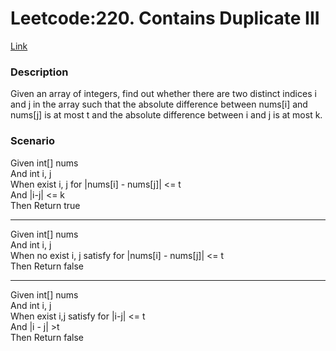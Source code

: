 ﻿# Leetcode:220. Contains Duplicate III
<a href="https://leetcode.com/problems/contains-duplicate-iii/?tab=Description">Link</a>
<h3>Description</h3>
<p>
Given an array of integers, 
find out whether there are two 
distinct indices i and j in the array such that the absolute difference between nums[i] and nums[j] is at most t and the absolute difference between i and j is at most k.
</p>

<h3>Scenario</h3>
<p>
Given int[] nums<br/>
And int i, j<br/>
When exist i, j for |nums[i] - nums[j]| <= t<br/>
And |i-j| <= k </br>
Then Return true
</p>
<hr/>
<p>
Given int[] nums<br/>
And int i, j<br/>
When no exist i, j satisfy for |nums[i] - nums[j]| <= t<br/>
Then Return false
</p>
<hr/>
<p>
Given int[] nums<br/>
And int i, j<br/>
When exist i,j satisfy for |i-j| <= t<br/>
And |i - j| >t</br>
Then Return false
</p>
